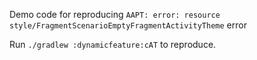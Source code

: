 Demo code for reproducing `AAPT: error: resource style/FragmentScenarioEmptyFragmentActivityTheme` error

Run `./gradlew :dynamicfeature:cAT` to reproduce.
